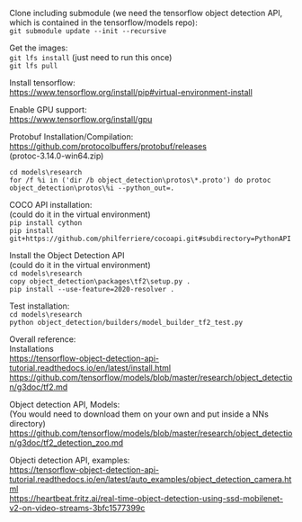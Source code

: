 Clone including submodule (we need the tensorflow object detection API, which is contained in the tensorflow/models repo):  
`git submodule update --init --recursive`  
  
Get the images:  
`git lfs install` (just need to run this once)  
`git lfs pull`  
  
Install tensorflow:  
https://www.tensorflow.org/install/pip#virtual-environment-install  
  
Enable GPU support:  
https://www.tensorflow.org/install/gpu  
  
Protobuf Installation/Compilation:  
https://github.com/protocolbuffers/protobuf/releases  
(protoc-3.14.0-win64.zip)  
  
`cd models\research`  
`for /f %i in ('dir /b object_detection\protos\*.proto') do protoc object_detection\protos\%i --python_out=.`  
  
COCO API installation:  
(could do it in the virtual environment)  
`pip install cython`  
`pip install git+https://github.com/philferriere/cocoapi.git#subdirectory=PythonAPI`  
  
Install the Object Detection API  
(could do it in the virtual environment)  
`cd models\research`  
`copy object_detection\packages\tf2\setup.py .`  
`pip install --use-feature=2020-resolver .`  
  
Test installation:  
`cd models\research`  
`python object_detection/builders/model_builder_tf2_test.py`  

Overall reference:  
Installations  
https://tensorflow-object-detection-api-tutorial.readthedocs.io/en/latest/install.html  
https://github.com/tensorflow/models/blob/master/research/object_detection/g3doc/tf2.md  

Object detection API, Models:  
(You would need to download them on your own and put inside a NNs directory)  
https://github.com/tensorflow/models/blob/master/research/object_detection/g3doc/tf2_detection_zoo.md  

Objecti detection API, examples:  
https://tensorflow-object-detection-api-tutorial.readthedocs.io/en/latest/auto_examples/object_detection_camera.html  
https://heartbeat.fritz.ai/real-time-object-detection-using-ssd-mobilenet-v2-on-video-streams-3bfc1577399c  
  